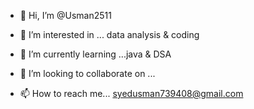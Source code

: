 - 👋 Hi, I’m @Usman2511
- 👀 I’m interested in ... data analysis & coding
- 🌱 I’m currently learning ...java & DSA
- 💞️ I’m looking to collaborate on ...
  
- 📫 How to reach me... syedusman739408@gmail.com

<!---
Usman2511/Usman2511 is a ✨ special ✨ repository because its `README.md` (this file) appears on your GitHub profile.
You can click the Preview link to take a look at your changes.
--->

